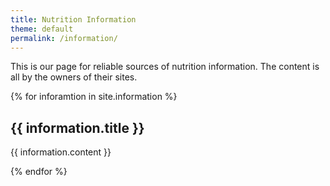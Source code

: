```yaml
---
title: Nutrition Information
theme: default
permalink: /information/
---
```

This is our page for reliable sources of nutrition information. The content is all by the owners of their sites.

{% for inforamtion in site.information %}
 <h2>{{  information.title }}</h2>
  <p>{{  information.content }}</p>
{% endfor %}